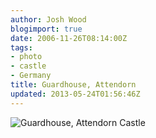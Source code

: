 ```yaml
---
author: Josh Wood
blogimport: true
date: 2006-11-26T08:14:00Z
tags:
- photo
- castle
- Germany
title: Guardhouse, Attendorn
updated: 2013-05-24T01:56:46Z
---
```


![Guardhouse, Attendorn Castle](/img/guardhouse.jpg)
